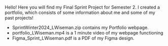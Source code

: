 Hello! Here you will find my Final Sprint Project for Semester 2. I created a portfolio, which consists of some information about me and some of my past projects! 

- SprintWinter2024_LWiseman.zip contains my Portfolio webpage.
- portfolio_LWiseman.mp4 is a 1 minute video of my webpage functioning
- Figma_Sprint_LWiseman.pdf is a PDF of my Figma design. 
